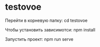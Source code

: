 # testovoe

Перейти в корневую папку: cd testovoe

Чтобы установить зависимотси:
npm install

Запустить проект:
npm run serve
